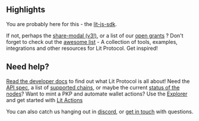 ## Highlights

You are probably here for this - the [lit-js-sdk](https://github.com/LIT-Protocol/lit-js-sdk).   

If not, perhaps the [share-modal (v3!)](https://github.com/LIT-Protocol/lit-share-modal-v3), or a list of our [open grants](https://github.com/LIT-Protocol/LitGrants) ?  Don't forget to check out the [awesome list](https://github.com/LIT-Protocol/awesome) - A collection of tools, examples, integrations and other resources for Lit Protocol. Get inspired!

## Need help? 

[Read the developer docs](https://developer.litprotocol.com/Introduction/whatIsLitProtocol) to find out what Lit Protocol is all about!  Need the [API spec](https://), a list of [supported chains](https://developer.litprotocol.com/Support/supportedChains), or maybe the current [status of the nodes](https://stats.uptimerobot.com/nopYgiXkLw)?   Want to mint a PKP and automate wallet actions? Use the [Explorer](https://explorer.litprotocol.com/) and get started with [Lit Actions](https://developer.litprotocol.com/coreConcepts/LitActionsAndPKPs/litActions)

You can also catch us hanging out in [discord](https://discord.com/invite/GnTtFukpHq), or [get in touch](https://airtable.com/shr2NWJbH1Y6Y3kOU) with questions.
